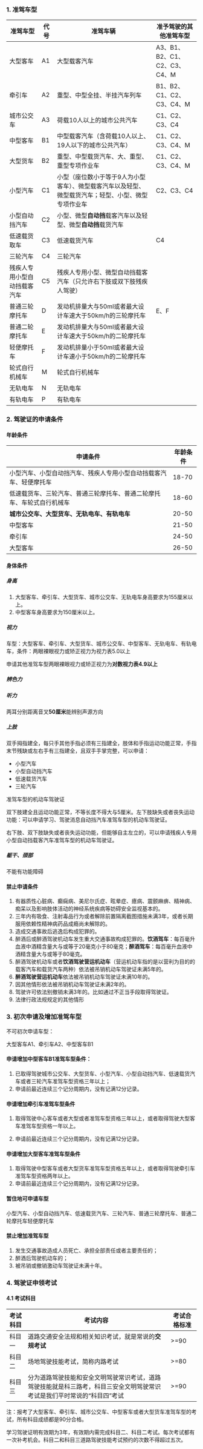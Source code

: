 ### 1. 准驾车型

| 准驾车型                     | 代号 | 准驾车辆                                                     | 准予驾驶的其他准驾车型        |
| ---------------------------- | ---- | ------------------------------------------------------------ | ----------------------------- |
| 大型客车                     | A1   | 大型载客汽车                                                 | A3、B1、B2、C1、C2、C3、C4、M |
| 牵引车                       | A2   | 重型、中型全挂、半挂汽车列车                                 | B1、B2、C1、C2、C3、C4、M     |
| 城市公交车                   | A3   | 荷载10人以上的城市公共汽车                                   | C1、C2、C3、C4                |
| 中型客车                     | B1   | 中型载客汽车（含荷载10人以上、19人以下的城市公共汽车）       | C1、C2、C3、C4、M             |
| 大型货车                     | B2   | 重型、中型载货汽车、大、重型、重型专项作业车                 | C1、C2、C3、C4、M             |
| 小型汽车                     | C1   | 小型（座位数小于等于9人为小型客车）、微型载客汽车以及轻型、微型载货汽车；轻型、小型、微型专项作业车 | C2、C3、C4                    |
| 小型自动挡汽车               | C2   | 小型、微型**自动挡**载客汽车以及轻型、微型**自动挡**载货汽车 |                               |
| 低速载货取车                 | C3   | 低速载货汽车                                                 | C4                            |
| 三轮汽车                     | C4   | 三轮汽车                                                     |                               |
| 残疾人专用小型自动挡载客汽车 | C5   | 残疾人专用小型、微型自动挡载客汽车（只允许右下肢或双下肢残疾人驾驶） |                               |
| 普通三轮摩托车               | D    | 发动机排量大与50ml或者最大设计车速大于50km/h的三轮摩托车     | E、F                          |
| 普通二轮摩托车               | E    | 发动机排量大与50ml或者最大设计车速大于50km/h的二轮摩托车     |                               |
| 轻便摩托车                   | F    | 发动机排量小于50ml或者最大设计车速小于50km/h的二轮摩托车     |                               |
| 轮式自行机械车               | M    | 轮式自行机械车                                               |                               |
| 无轨电车                     | N    | 无轨电车                                                     |                               |
| 有轨电车                     | P    | 有轨电车                                                     |                               |

### 2. 驾驶证的申请条件

#### **年龄条件**

| 申请条件                                                     | 年龄条件 |
| ------------------------------------------------------------ | -------- |
| 小型汽车、小型自动挡汽车、残疾人专用小型自动挡载客汽车、轻便摩托车 | 18-70    |
| 低速载货车、三轮汽车、普通三轮摩托车、普通二轮摩托车、车轮式自行机械车 | 18-60    |
| **城市公交车、大型货车、无轨电车、有轨电车**                 | 20-50    |
| 中型客车                                                     | 21-50    |
| 牵引车                                                       | 24-50    |
| 大型客车                                                     | 26-50    |

#### **身体条件**

##### 身高

1. 大型客车、牵引车、大型货车、城市公交车、无轨电车身高要求为155厘米以上。
2. 中型客车身高要求为150厘米以上。

##### 视力

车型：大型客车、牵引车、大型货车、城市公交车、中型客车、无轨电车、有轨电车，条件：两眼裸眼视力或矫正视力为视力表5.0以上

申请其他准驾车型两眼裸眼视力或矫正视力为**对数视力表4.9以上**

##### 辨色力

##### 听力

两耳分别距离音叉**50厘米**能辨别声源方向

##### 上肢

双手拇指建全，每只手其他手指必须有三指建全，肢体和手指运动功能正常，手指末节残缺或左右手有三指建全，且双手手掌完整，可以申请：

- 小型汽车
- 小型自动挡汽车
- 低速载货汽车
- 三轮汽车

准驾车型的机动车驾驶证

双下肢建全且运动功能正常，不等长度不得大与5厘米。左下肢缺失或者丧失运动功能：可以申请学习、驾驶消息自动挡汽车准驾车型的机动车驾驶证。

右下肢、双下肢缺失或者丧失运动功能，但能够自主左立的，可以申请残疾人专用小型自动挡载客汽车准驾车型的机动车驾驶证。

##### 躯干、颈部

不能有功能障碍

#### 禁止申请条件

1. 有器质性心脏病、癫痫病、美尼尔氏症、眩晕症、癔病、震颤麻痹、精神病、痴呆以及影响肢体活动的神经系统疾病等妨碍安全监视基本的。
2. 三年内有吸食、注射毒品行为或者解除前置隔离截图措施未满3年，或者长期服用依赖性精神病药品成瘾尚未解除的。
3. 造成交通事故后逃逸后构成犯罪的。
4. 醉酒后或醉酒驾驶机动车发生重大交通事故构成犯罪的。**饮酒驾车**：每百毫升血液中酒精含量大与或等于20毫克小于80毫克；**醉酒驾车**：每百毫升血液中酒精含量大与或等于80毫克。
5. 醉酒驾驶机动车或者**饮酒驾驶营运机动车**（营运机动车指的是以营利为目的的载客汽车和载货汽车两种）依法被吊销机动车驾驶证未满5年的。
6. **醉酒驾驶营运机动车**依法被吊销机动车驾驶证未满10年的。
7. 因其他情形依法被吊销机动车驾驶证未满2年的。
8. 驾驶许可依法别撤销未满3年的。比如通过不正当手段取得驾驶证。
9. 法律行政法规规定的其他情形

### 3. 初次申请及增加准驾车型

不可初次申请车型：

大型客车A1、牵引车A2、中型客车B1

#### **申请增加中型客车B1准驾车型条件**：

1. 已取得驾驶城市公交车、大型货车、小型汽车、小型自动挡汽车、低速载货汽车或者三轮汽车准驾车型资格三年以上；
2. 申请前最近连续三个记分周期内，没有记满12分记录。

#### 申请增加牵引车准驾车型条件

1. 取得驾驶中心客车或者大型或者准驾车型资格三年以上，或者取得驾驶大型客车准驾车型资格一年以上。

2. 申请前最近连续三个记分周期内，没有记满12分记录。

#### 申请增加大型客车准驾车型条件

1. 取得驾驶中型客车或者大型货车准驾车型资格五年以上，或者取得驾驶牵引车准驾车型资格两年以上。
2. 申请前最近连续三个记分周期内，没有记满12分记录。

#### 暂住地可申请车型

小型汽车、小型自动挡汽车、低速载货汽车、三轮汽车、普通三轮摩托车、普通二轮摩托车轻便摩托车

#### 禁止增加准驾车型

1. 发生交通事故造成人员死亡、承担全部责任或者主要责任的；
2. 醉酒后驾驶机动车的；
3. 被吊销或撤销激动车驾驶证未满十年。

### 4. 驾驶证申领考试

#### 4.1 考试科目

| 考试科目 | 考试内容                                                     | 考试合格标准 |
| -------- | ------------------------------------------------------------ | ------------ |
| 科目一   | 道路交通安全法规和相关知识考试，就是常说的**交规考试**       | >=90         |
| 科目二   | 场地驾驶技能考试，简称内路考试                               | >=80         |
| 科目三   | 分为道路驾驶技能和安全文明驾驶常识考试，道路驾驶技能就是科三路考，科目三安全文明驾驶常识考试是我们平时常说的“科目四”考试 | >=90         |

注：报考了大型客车、牵引车、城市公交车、中型客车或者大型货车准驾车型的考试，所有科目成绩都是90分合格。

学习驾驶证明有效期为3年，有效期内需完成科目二、科目二考试。每次考试都有一次补考机会。科目二和科目三道路驾驶技能考试预约的次数不得超过五次。

